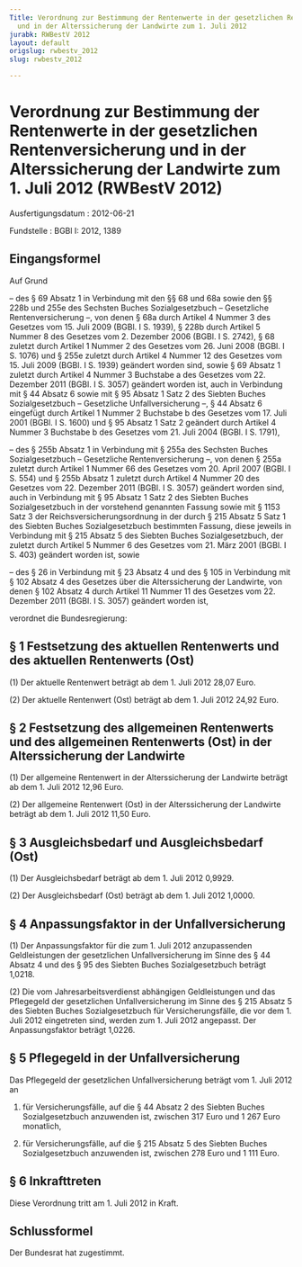 ```yaml
---
Title: Verordnung zur Bestimmung der Rentenwerte in der gesetzlichen Rentenversicherung
  und in der Alterssicherung der Landwirte zum 1. Juli 2012
jurabk: RWBestV 2012
layout: default
origslug: rwbestv_2012
slug: rwbestv_2012

---
```


# Verordnung zur Bestimmung der Rentenwerte in der gesetzlichen Rentenversicherung und in der Alterssicherung der Landwirte zum 1. Juli 2012 (RWBestV 2012)

Ausfertigungsdatum
:   2012-06-21

Fundstelle
:   BGBl I: 2012, 1389


## Eingangsformel

Auf Grund

–   des § 69 Absatz 1 in Verbindung mit den §§ 68 und 68a sowie den §§ 228b und 255e des Sechsten Buches Sozialgesetzbuch – Gesetzliche Rentenversicherung –, von denen § 68a durch Artikel 4 Nummer 3 des Gesetzes vom 15. Juli 2009 (BGBl. I S. 1939), § 228b durch Artikel 5 Nummer 8 des Gesetzes vom 2. Dezember 2006 (BGBl. I S. 2742), § 68 zuletzt durch Artikel 1 Nummer 2 des Gesetzes vom 26. Juni 2008 (BGBl. I S. 1076) und § 255e zuletzt durch Artikel 4 Nummer 12 des Gesetzes vom 15. Juli 2009 (BGBl. I S. 1939) geändert worden sind, sowie § 69 Absatz 1 zuletzt durch Artikel 4 Nummer 3 Buchstabe a des Gesetzes vom 22. Dezember 2011 (BGBl. I S. 3057) geändert worden ist, auch in Verbindung mit § 44 Absatz 6 sowie mit § 95 Absatz 1 Satz 2 des Siebten Buches Sozialgesetzbuch – Gesetzliche Unfallversicherung –, § 44 Absatz 6 eingefügt durch Artikel 1 Nummer 2 Buchstabe b des Gesetzes vom 17. Juli 2001 (BGBl. I S. 1600) und § 95 Absatz 1 Satz 2 geändert durch Artikel 4 Nummer 3 Buchstabe b des Gesetzes vom 21. Juli 2004 (BGBl. I S. 1791),


–   des § 255b Absatz 1 in Verbindung mit § 255a des Sechsten Buches Sozialgesetzbuch – Gesetzliche Rentenversicherung –, von denen § 255a zuletzt durch Artikel 1 Nummer 66 des Gesetzes vom 20. April 2007 (BGBl. I S. 554) und § 255b Absatz 1 zuletzt durch Artikel 4 Nummer 20 des Gesetzes vom 22. Dezember 2011 (BGBl. I S. 3057) geändert worden sind, auch in Verbindung mit § 95 Absatz 1 Satz 2 des Siebten Buches Sozialgesetzbuch in der vorstehend genannten Fassung sowie mit § 1153 Satz 3 der Reichsversicherungsordnung in der durch § 215 Absatz 5 Satz 1 des Siebten Buches Sozialgesetzbuch bestimmten Fassung, diese jeweils in Verbindung mit § 215 Absatz 5 des Siebten Buches Sozialgesetzbuch, der zuletzt durch Artikel 5 Nummer 6 des Gesetzes vom 21. März 2001 (BGBl. I S. 403) geändert worden ist, sowie


–   des § 26 in Verbindung mit § 23 Absatz 4 und des § 105 in Verbindung mit § 102 Absatz 4 des Gesetzes über die Alterssicherung der Landwirte, von denen § 102 Absatz 4 durch Artikel 11 Nummer 11 des Gesetzes vom 22. Dezember 2011 (BGBl. I S. 3057) geändert worden ist,



verordnet die Bundesregierung:


## § 1 Festsetzung des aktuellen Rentenwerts und des aktuellen Rentenwerts (Ost)

(1) Der aktuelle Rentenwert beträgt ab dem 1. Juli 2012 28,07 Euro.

(2) Der aktuelle Rentenwert (Ost) beträgt ab dem 1. Juli 2012 24,92 Euro.


## § 2 Festsetzung des allgemeinen Rentenwerts und des allgemeinen Rentenwerts (Ost) in der Alterssicherung der Landwirte

(1) Der allgemeine Rentenwert in der Alterssicherung der Landwirte beträgt ab dem 1. Juli 2012 12,96 Euro.

(2) Der allgemeine Rentenwert (Ost) in der Alterssicherung der Landwirte beträgt ab dem 1. Juli 2012 11,50 Euro.


## § 3 Ausgleichsbedarf und Ausgleichsbedarf (Ost)

(1) Der Ausgleichsbedarf beträgt ab dem 1. Juli 2012 0,9929.

(2) Der Ausgleichsbedarf (Ost) beträgt ab dem 1. Juli 2012 1,0000.


## § 4 Anpassungsfaktor in der Unfallversicherung

(1) Der Anpassungsfaktor für die zum 1. Juli 2012 anzupassenden Geldleistungen der gesetzlichen Unfallversicherung im Sinne des § 44 Absatz 4 und des § 95 des Siebten Buches Sozialgesetzbuch beträgt 1,0218.

(2) Die vom Jahresarbeitsverdienst abhängigen Geldleistungen und das Pflegegeld der gesetzlichen Unfallversicherung im Sinne des § 215 Absatz 5 des Siebten Buches Sozialgesetzbuch für Versicherungsfälle, die vor dem 1. Juli 2012 eingetreten sind, werden zum 1. Juli 2012 angepasst. Der Anpassungsfaktor beträgt 1,0226.


## § 5 Pflegegeld in der Unfallversicherung

Das Pflegegeld der gesetzlichen Unfallversicherung beträgt vom 1. Juli 2012 an

1.  für Versicherungsfälle, auf die § 44 Absatz 2 des Siebten Buches Sozialgesetzbuch anzuwenden ist, zwischen 317 Euro und 1 267 Euro monatlich,


2.  für Versicherungsfälle, auf die § 215 Absatz 5 des Siebten Buches Sozialgesetzbuch anzuwenden ist, zwischen 278 Euro und 1 111 Euro.





## § 6 Inkrafttreten

Diese Verordnung tritt am 1. Juli 2012 in Kraft.


## Schlussformel

Der Bundesrat hat zugestimmt.

